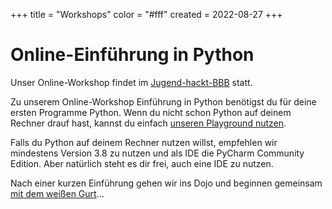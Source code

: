 +++
title = "Workshops"
color = "#fff"
created = 2022-08-27
+++

<script lang="ts">
  import Figure from '$lib/components/Figure.svelte';
</script>

# Online-Einführung in Python

Unser Online-Workshop findet im [Jugend-hackt-BBB](https://meet.alpaka.live/jh-lab-berlin) statt.

Zu unserem Online-Workshop Einführung in Python benötigst du für deine ersten Programme Python. Wenn du nicht schon Python auf deinem Rechner drauf hast, kannst du einfach [unseren Playground nutzen](http://playground.coderdojo.red/).

Falls du Python auf deinem Rechner nutzen willst, empfehlen wir mindestens Version 3.8 zu nutzen und als IDE die PyCharm Community Edition. Aber natürlich steht es dir frei, auch eine IDE zu nutzen.

Nach einer kurzen Einführung gehen wir ins Dojo und beginnen gemeinsam [mit dem weißen Gurt](https://coderdojo.red/posts/kyo-7/)...
